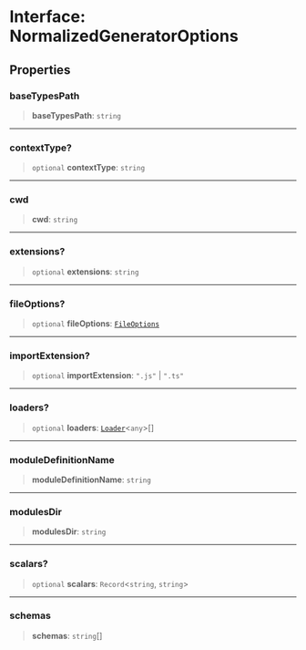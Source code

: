 # Interface: NormalizedGeneratorOptions

## Properties

### baseTypesPath

> **baseTypesPath**: `string`

---

### contextType?

> `optional` **contextType**: `string`

---

### cwd

> **cwd**: `string`

---

### extensions?

> `optional` **extensions**: `string`

---

### fileOptions?

> `optional` **fileOptions**: [`FileOptions`](FileOptions.md)

---

### importExtension?

> `optional` **importExtension**: `".js"` \| `".ts"`

---

### loaders?

> `optional` **loaders**: [`Loader`](Loader.md)\<`any`\>[]

---

### moduleDefinitionName

> **moduleDefinitionName**: `string`

---

### modulesDir

> **modulesDir**: `string`

---

### scalars?

> `optional` **scalars**: `Record`\<`string`, `string`\>

---

### schemas

> **schemas**: `string`[]
